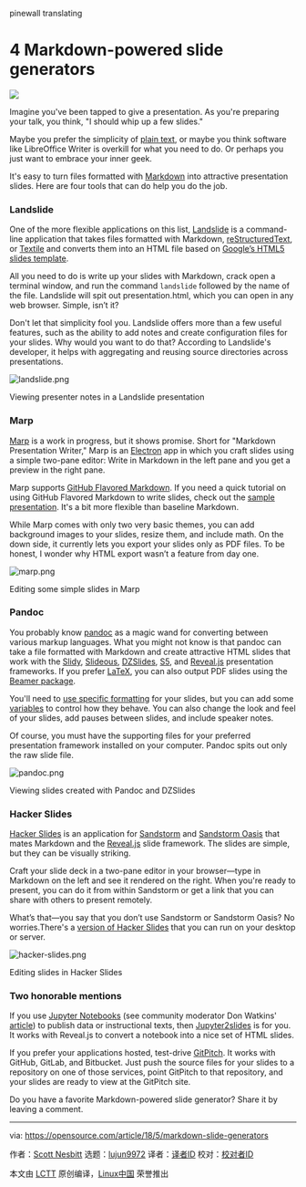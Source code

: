pinewall translating

4 Markdown-powered slide generators
======

![](https://opensource.com/sites/default/files/styles/image-full-size/public/lead-images/bus_presentation.png?itok=CQeyO61b)

Imagine you've been tapped to give a presentation. As you're preparing your talk, you think, "I should whip up a few slides."

Maybe you prefer the simplicity of [plain text][1], or maybe you think software like LibreOffice Writer is overkill for what you need to do. Or perhaps you just want to embrace your inner geek.

It's easy to turn files formatted with [Markdown][2] into attractive presentation slides. Here are four tools that can do help you do the job.

### Landslide

One of the more flexible applications on this list, [Landslide][3] is a command-line application that takes files formatted with Markdown, [reStructuredText][4], or [Textile][5] and converts them into an HTML file based on [Google’s HTML5 slides template][6].

All you need to do is write up your slides with Markdown, crack open a terminal window, and run the command `landslide` followed by the name of the file. Landslide will spit out presentation.html, which you can open in any web browser. Simple, isn’t it?

Don't let that simplicity fool you. Landslide offers more than a few useful features, such as the ability to add notes and create configuration files for your slides. Why would you want to do that? According to Landslide's developer, it helps with aggregating and reusing source directories across presentations.


![landslide.png][8]

Viewing presenter notes in a Landslide presentation

### Marp

[Marp][9] is a work in progress, but it shows promise. Short for "Markdown Presentation Writer," Marp is an [Electron][10] app in which you craft slides using a simple two-pane editor: Write in Markdown in the left pane and you get a preview in the right pane.

Marp supports [GitHub Flavored Markdown][11]. If you need a quick tutorial on using GitHub Flavored Markdown to write slides, check out the [sample presentation][12]. It's a bit more flexible than baseline Markdown.

While Marp comes with only two very basic themes, you can add background images to your slides, resize them, and include math. On the down side, it currently lets you export your slides only as PDF files. To be honest, I wonder why HTML export wasn’t a feature from day one.


![marp.png][14]

Editing some simple slides in Marp

### Pandoc

You probably know [pandoc][15] as a magic wand for converting between various markup languages. What you might not know is that pandoc can take a file formatted with Markdown and create attractive HTML slides that work with the [Slidy][16], [Slideous][17], [DZSlides][18], [S5][19], and [Reveal.js][20] presentation frameworks. If you prefer [LaTeX][21], you can also output PDF slides using the [Beamer package][22].

You'll need to [use specific formatting][23] for your slides, but you can add some [variables][24] to control how they behave. You can also change the look and feel of your slides, add pauses between slides, and include speaker notes.

Of course, you must have the supporting files for your preferred presentation framework installed on your computer. Pandoc spits out only the raw slide file.


![pandoc.png][26]

Viewing slides created with Pandoc and DZSlides

### Hacker Slides

[Hacker Slides][27] is an application for [Sandstorm][28] and [Sandstorm Oasis][29] that mates Markdown and the [Reveal.js][20] slide framework. The slides are simple, but they can be visually striking.

Craft your slide deck in a two-pane editor in your browser—type in Markdown on the left and see it rendered on the right. When you're ready to present, you can do it from within Sandstorm or get a link that you can share with others to present remotely.

What’s that—you say that you don’t use Sandstorm or Sandstorm Oasis? No worries.There's a [version of Hacker Slides][30] that you can run on your desktop or server.


![hacker-slides.png][32]

Editing slides in Hacker Slides

### Two honorable mentions

If you use [Jupyter Notebooks][33] (see community moderator Don Watkins' [article][34]) to publish data or instructional texts, then [Jupyter2slides][35] is for you. It works with Reveal.js to convert a notebook into a nice set of HTML slides.

If you prefer your applications hosted, test-drive [GitPitch][36]. It works with GitHub, GitLab, and Bitbucket. Just push the source files for your slides to a repository on one of those services, point GitPitch to that repository, and your slides are ready to view at the GitPitch site.

Do you have a favorite Markdown-powered slide generator? Share it by leaving a comment.

--------------------------------------------------------------------------------

via: https://opensource.com/article/18/5/markdown-slide-generators

作者：[Scott Nesbitt][a]
选题：[lujun9972](https://github.com/lujun9972)
译者：[译者ID](https://github.com/译者ID)
校对：[校对者ID](https://github.com/校对者ID)

本文由 [LCTT](https://github.com/LCTT/TranslateProject) 原创编译，[Linux中国](https://linux.cn/) 荣誉推出

[a]:https://opensource.com/users/scottnesbitt
[1]:https://plaintextproject.online/
[2]:https://en.wikipedia.org/wiki/Markdown
[3]:https://github.com/adamzap/landslide
[4]:https://en.wikipedia.org/wiki/ReStructuredText
[5]:https://en.wikipedia.org/wiki/Textile_(markup_language)
[6]:https://github.com/skaegi/html5slides
[7]:/file/397441
[8]:https://opensource.com/sites/default/files/uploads/landslide.png (landslide.png)
[9]:https://yhatt.github.io/marp/
[10]:https://en.wikipedia.org/wiki/Electron_(software_framework)
[11]:https://guides.github.com/features/mastering-markdown/
[12]:https://raw.githubusercontent.com/yhatt/marp/master/example.md
[13]:/file/397446
[14]:https://opensource.com/sites/default/files/uploads/marp.png (marp.png)
[15]:https://pandoc.org/
[16]:https://www.w3.org/Talks/Tools/Slidy2/Overview.html#(1)
[17]:http://goessner.net/articles/slideous/
[18]:http://paulrouget.com/dzslides/
[19]:https://meyerweb.com/eric/tools/s5/
[20]:https://revealjs.com/#/
[21]:https://www.latex-project.org/
[22]:https://en.wikipedia.org/wiki/Beamer_(LaTeX)
[23]:https://pandoc.org/MANUAL.html#producing-slide-shows-with-pandoc
[24]:https://pandoc.org/MANUAL.html#variables-for-slides
[25]:/file/397451
[26]:https://opensource.com/sites/default/files/uploads/pandoc.png (pandoc.png)
[27]:https://github.com/jacksingleton/hacker-slides
[28]:https://sandstorm.io/
[29]:https://oasis.sandstorm.io/
[30]:https://github.com/msoedov/hacker-slides
[31]:/file/397456
[32]:https://opensource.com/sites/default/files/uploads/hacker-slides.png (hacker-slides.png)
[33]:http://jupyter.org/
[34]:https://opensource.com/article/18/3/getting-started-jupyter-notebooks
[35]:https://github.com/datitran/jupyter2slides
[36]:https://gitpitch.com/
